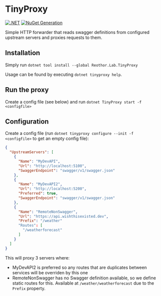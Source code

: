 # TinyProxy

[![.NET](https://github.com/FrodeHus/tinyproxy/actions/workflows/build_and_test.yml/badge.svg)](https://github.com/FrodeHus/tinyproxy/actions/workflows/build_and_test.yml)
[![NuGet Generation](https://github.com/FrodeHus/tinyproxy/actions/workflows/push_nuget.yml/badge.svg)](https://github.com/FrodeHus/tinyproxy/actions/workflows/push_nuget.yml)

Simple HTTP forwarder that reads swagger definitions from configured upstream servers and proxies requests to them.

## Installation

Simply run `dotnet tool install --global Reothor.Lab.TinyProxy`

Usage can be found by executing `dotnet tinyproxy help`.

## Run the proxy

Create a config file (see below) and run `dotnet TinyProxy start -f <configfile>`

## Configuration

Create a config file (run `dotnet tinyproxy configure --init -f <configfile>` to get an empty config file):

```json
{
  "UpstreamServers": [
    {
      "Name": "MyDevAPI",
      "Url": "http://localhost:5100",
      "SwaggerEndpoint": "swagger/v1/swagger.json"
    },
    {
      "Name": "MyDevAPI2",
      "Url": "http://localhost:5200",
      "Preferred": true,
      "SwaggerEndpoint": "swagger/v1/swagger.json"
    },
    {
      "Name": "RemoteNonSwagger",
      "Url": "https://api.wishthisexisted.dev",
      "Prefix": "/weather"
      "Routes": [
        "/weatherforecast"
      ]
    }
  ]
}
```
This will proxy 3 servers where:

- MyDevAPI2 is preferred so any routes that are duplicates between services will be overriden by this one
- RemoteNonSwagger has no Swagger definition available, so we define static routes for this. Available at `/weather/weatherforecast` due to the `Prefix` property.
